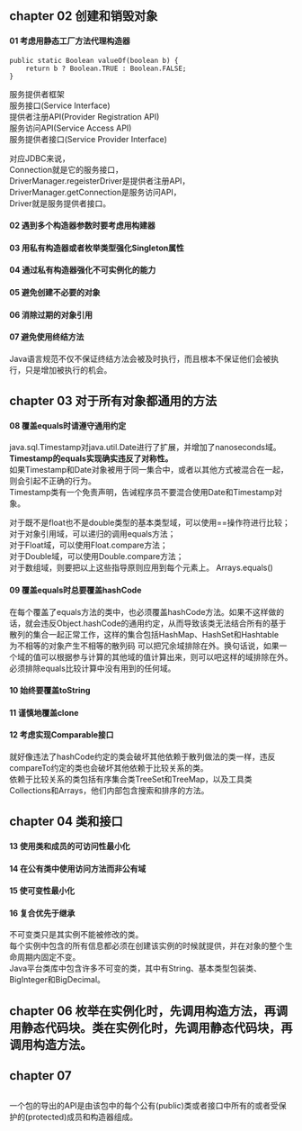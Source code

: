 ## chapter 02 创建和销毁对象
#### 01 考虑用静态工厂方法代理构造器
```
public static Boolean valueOf(boolean b) {
    return b ? Boolean.TRUE : Boolean.FALSE;
}
```

服务提供者框架  
服务接口(Service Interface)  
提供者注册API(Provider Registration API)  
服务访问API(Service Access API)  
服务提供者接口(Service Provider Interface)

对应JDBC来说，  
Connection就是它的服务接口，  
DriverManager.regeisterDriver是提供者注册API，  
DriverManager.getConnection是服务访问API，  
Driver就是服务提供者接口。
#### 02 遇到多个构造器参数时要考虑用构建器
#### 03 用私有构造器或者枚举类型强化Singleton属性
#### 04 通过私有构造器强化不可实例化的能力
#### 05 避免创建不必要的对象
#### 06 消除过期的对象引用
#### 07 避免使用终结方法
Java语言规范不仅不保证终结方法会被及时执行，而且根本不保证他们会被执行，只是增加被执行的机会。
## chapter 03 对于所有对象都通用的方法
#### 08 覆盖equals时请遵守通用约定
java.sql.Timestamp对java.util.Date进行了扩展，并增加了nanoseconds域。  
**Timestamp的equals实现确实违反了对称性。**  
如果Timestamp和Date对象被用于同一集合中，或者以其他方式被混合在一起，则会引起不正确的行为。  
Timestamp类有一个免责声明，告诫程序员不要混合使用Date和Timestamp对象。

对于既不是float也不是double类型的基本类型域，可以使用==操作符进行比较；  
对于对象引用域，可以递归的调用equals方法；  
对于Float域，可以使用Float.compare方法；  
对于Double域，可以使用Double.compare方法；  
对于数组域，则要把以上这些指导原则应用到每个元素上。 Arrays.equals()
#### 09 覆盖equals时总要覆盖hashCode
在每个覆盖了equals方法的类中，也必须覆盖hashCode方法。如果不这样做的话，就会违反Object.hashCode的通用约定，从而导致该类无法结合所有的基于散列的集合一起正常工作，这样的集合包括HashMap、HashSet和Hashtable  
为不相等的对象产生不相等的散列码
可以把冗余域排除在外。换句话说，如果一个域的值可以根据参与计算的其他域的值计算出来，则可以吧这样的域排除在外。必须排除equals比较计算中没有用到的任何域。
#### 10 始终要覆盖toString
#### 11 谨慎地覆盖clone
#### 12 考虑实现Comparable接口
就好像违法了hashCode约定的类会破坏其他依赖于散列做法的类一样，违反compareTo约定的类也会破坏其他依赖于比较关系的类。  
依赖于比较关系的类包括有序集合类TreeSet和TreeMap，以及工具类Collections和Arrays，他们内部包含搜索和排序的方法。
## chapter 04 类和接口
#### 13 使用类和成员的可访问性最小化
#### 14 在公有类中使用访问方法而非公有域
#### 15 使可变性最小化
#### 16 复合优先于继承
不可变类只是其实例不能被修改的类。  
每个实例中包含的所有信息都必须在创建该实例的时候就提供，并在对象的整个生命周期内固定不变。  
Java平台类库中包含许多不可变的类，其中有String、基本类型包装类、BigInteger和BigDecimal。
## chapter 06 枚举在实例化时，先调用构造方法，再调用静态代码块。类在实例化时，先调用静态代码块，再调用构造方法。
## chapter 07

##
一个包的导出的API是由该包中的每个公有(public)类或者接口中所有的或者受保护的(protected)成员和构造器组成。